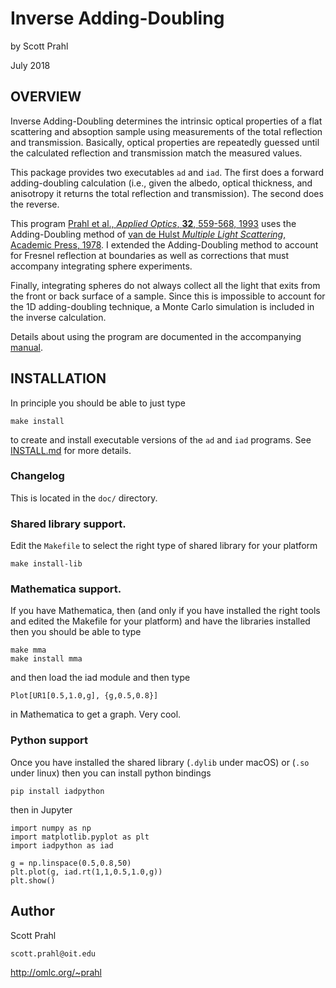 # Inverse Adding-Doubling

by Scott Prahl

July 2018

## OVERVIEW

Inverse Adding-Doubling determines the intrinsic optical properties of a flat scattering and absoption sample using measurements of the total reflection and transmission.  Basically, optical properties are repeatedly guessed until the calculated reflection and transmission match the measured values.

This package provides two executables `ad` and `iad`.  The first does a forward adding-doubling calculation (i.e., given the albedo, optical thickness, and anisotropy it returns the total reflection and transmission).  The second
does the reverse.

This program [Prahl et al., *Applied Optics*, **32**, 559-568, 1993](https://omlc.org/~prahl/pubs/pdfx/prahl93a.pdf) uses the Adding-Doubling method of [van de Hulst *Multiple Light Scattering*, Academic Press, 1978](https://www.amazon.com/Multiple-Light-Scattering-Formulas-Applications-ebook/dp/B01D4CMF80).  I extended the Adding-Doubling method to account for Fresnel reflection at boundaries as well as corrections that must accompany integrating sphere experiments.

Finally, integrating spheres do not always collect all the light that exits from the front or back surface of a sample.  Since this is impossible to account for the 1D adding-doubling technique, a Monte Carlo simulation is included in the inverse calculation.

Details about using the program are documented in the accompanying [manual](https://github.com/scottprahl/iad/blob/master/doc/manual.pdf).

## INSTALLATION

In principle you should be able to just type

    make install

to create and install executable versions of the `ad` and `iad` programs.  See
[INSTALL.md](https://github.com/scottprahl/iad/blob/master/INSTALL.md) for more details.


### Changelog

This is located in the `doc/` directory.

### Shared library support.  

Edit the `Makefile` to select the right type of shared library for your platform

    make install-lib

### Mathematica support.  

If you have Mathematica, then (and only if you have installed the right
tools and edited the Makefile for your platform) and have the libraries installed then you should be able to type

    make mma
	make install mma

and then load the iad module and then type 

    Plot[UR1[0.5,1.0,g], {g,0.5,0.8}]

in Mathematica to get a graph.  Very cool.

### Python support

Once you have installed the shared library (`.dylib` under macOS) or (`.so` under linux) then you can install python bindings

    pip install iadpython

then in Jupyter 

    import numpy as np
    import matplotlib.pyplot as plt
    import iadpython as iad
    
    g = np.linspace(0.5,0.8,50)
    plt.plot(g, iad.rt(1,1,0.5,1.0,g))
    plt.show()
    

## Author

Scott Prahl

`scott.prahl@oit.edu`

http://omlc.org/~prahl

